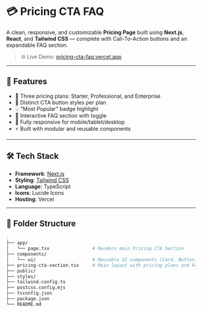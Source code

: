 # 💳 Pricing CTA FAQ

A clean, responsive, and customizable **Pricing Page** built using **Next.js**, **React**, and **Tailwind CSS** — complete with Call-To-Action buttons and an expandable FAQ section.

> 🌐 Live Demo: [pricing-cta-faq.vercel.app](https://pricing-cta-faq.vercel.app)

---

## 🚀 Features

- 🧩 Three pricing plans: Starter, Professional, and Enterprise
- 🎯 Distinct CTA button styles per plan
- 💡 "Most Popular" badge highlight
- 🔽 Interactive FAQ section with toggle
- 📱 Fully responsive for mobile/tablet/desktop
- ⚡ Built with modular and reusable components

---

## 🛠 Tech Stack

- **Framework**: [Next.js](https://nextjs.org/)
- **Styling**: [Tailwind CSS](https://tailwindcss.com/)
- **Language**: TypeScript
- **Icons**: Lucide Icons
- **Hosting**: Vercel

---

## 📁 Folder Structure

```bash
.
├── app/
│   └── page.tsx                # Renders main Pricing CTA Section
├── components/
│   └── ui/                     # Reusable UI components (Card, Button, Badge, etc.)
├── pricing-cta-section.tsx     # Main layout with pricing plans and FAQs
├── public/
├── styles/
├── tailwind.config.ts
├── postcss.config.mjs
├── tsconfig.json
├── package.json
└── README.md
